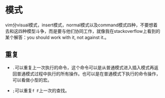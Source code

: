 # 模式

vim分visual模式，insert模式，normal模式以及command模式四种，不要想着去和这四种模型斗争，而是要与他们协同工作，就像我在stackoverflow上看到的某个解答：you should work with it, not against it.。

## 重复

* `.`可以重复上一次执行的命令，这个命令可以是从普通模式进入插入模式再返回普通模式过程中执行的所有操作。也可以是在普通模式下执行的命令操作，可以看做小型的宏。

* `;`可以重复`f F`上一次的查找。
